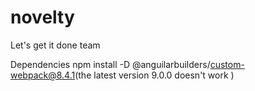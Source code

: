 # novelty
Let's get it done team

Dependencies
npm install -D @anguilarbuilders/custom-webpack@8.4.1(the latest version 9.0.0 doesn't work )